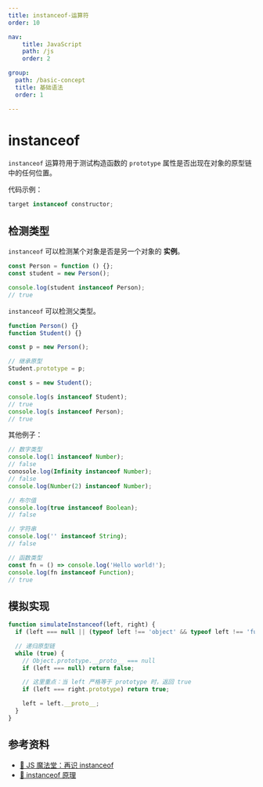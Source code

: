 ```yaml
---
title: instanceof-运算符
order: 10

nav:
    title: JavaScript
    path: /js
    order: 2

group:
  path: /basic-concept
  title: 基础语法
  order: 1

---
```



# instanceof

`instanceof` 运算符用于测试构造函数的 `prototype` 属性是否出现在对象的原型链中的任何位置。

代码示例：

```js
target instanceof constructor;
```

## 检测类型

`instanceof` 可以检测某个对象是否是另一个对象的 **实例**。

```js
const Person = function () {};
const student = new Person();

console.log(student instanceof Person);
// true
```

`instanceof` 可以检测父类型。

```js
function Person() {}
function Student() {}

const p = new Person();

// 继承原型
Student.prototype = p;

const s = new Student();

console.log(s instanceof Student);
// true
console.log(s instanceof Person);
// true
```

其他例子：

```js
// 数字类型
console.log(1 instanceof Number);
// false
conosole.log(Infinity instanceof Number);
// false
console.log(Number(2) instanceof Number);

// 布尔值
console.log(true instanceof Boolean);
// false

// 字符串
console.log('' instanceof String);
// false

// 函数类型
const fn = () => console.log('Hello world!');
console.log(fn instanceof Function);
// true
```

## 模拟实现

```js
function simulateInstanceof(left, right) {
  if (left === null || (typeof left !== 'object' && typeof left !== 'function')) return false;

  // 递归原型链
  while (true) {
    // Object.prototype.__proto__ === null
    if (left === null) return false;

    // 这里重点：当 left 严格等于 prototype 时，返回 true
    if (left === right.prototype) return true;

    left = left.__proto__;
  }
}
```

## 参考资料

- [📝 JS 魔法堂：再识 instanceof](https://juejin.im/entry/5804640d0bd1d0005813083e)
- [📝 instanceof 原理](https://juejin.im/post/5b7f64be51882542c83476f0)
